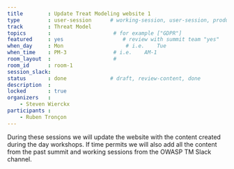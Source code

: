 ```yaml
---
title        : Update Treat Modeling website 1
type         : user-session      # working-session, user-session, product-session
track        : Threat Model
topics       :                    # for example ["GDPR"]
featured     : yes                   # review with summit team "yes"
when_day     : Mon                    # i.e.    Tue
when_time    : PM-3               # i.e.    AM-1
room_layout  :                    #
room_id      : room-1
session_slack:
status       : done              # draft, review-content, done
description  :
locked       : true
organizers   :
    - Steven Wierckx
participants :
    - Ruben Tronçon
---
```


During these sessions we will update the website with the content created during the day workshops.
If time permits we will also add all the content from the past summit and working sessions from the OWASP TM Slack channel.
